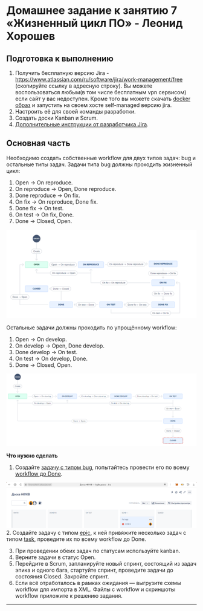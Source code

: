 # Домашнее задание к занятию 7 «Жизненный цикл ПО» - Леонид Хорошев

## Подготовка к выполнению

1. Получить бесплатную версию Jira - https://www.atlassian.com/ru/software/jira/work-management/free (скопируйте ссылку в адресную строку). Вы можете воспользоваться любым(в том числе бесплатным vpn сервисом) если сайт у вас недоступен. Кроме того вы можете скачать [docker образ](https://hub.docker.com/r/atlassian/jira-software/#) и запустить на своем хосте self-managed версию jira.
2. Настроить её для своей команды разработки.
3. Создать доски Kanban и Scrum.
4. [Дополнительные инструкции от разработчика Jira](https://support.atlassian.com/jira-cloud-administration/docs/import-and-export-issue-workflows/).

## Основная часть

Необходимо создать собственные workflow для двух типов задач: bug и остальные типы задач. Задачи типа bug должны проходить жизненный цикл:

1. Open -> On reproduce.
2. On reproduce -> Open, Done reproduce.
3. Done reproduce -> On fix.
4. On fix -> On reproduce, Done fix.
5. Done fix -> On test.
6. On test -> On fix, Done.
7. Done -> Closed, Open.

![Alt_text](https://github.com/LeonidKhoroshev/mnt-homeworks/blob/MNT-video/09-ci-01-intro/screenshots/jira1.png)

Остальные задачи должны проходить по упрощённому workflow:

1. Open -> On develop.
2. On develop -> Open, Done develop.
3. Done develop -> On test.
4. On test -> On develop, Done.
5. Done -> Closed, Open.

![Alt_text](https://github.com/LeonidKhoroshev/mnt-homeworks/blob/MNT-video/09-ci-01-intro/screenshots/jira2.png)

**Что нужно сделать**

1. Создайте [задачу с типом bug](https://khoroshevlv.atlassian.net/browse/H01KB-2?atlOrigin=eyJpIjoiZDRkYTRjZDliYzU5NDk1Zjg4NGE0M2E3MDZlODIzZjkiLCJwIjoiaiJ9), попытайтесь провести его по всему [workflow до Done](https://khoroshevlv.atlassian.net/jira/software/projects/H01KB/boards/1?atlOrigin=eyJpIjoiYjEzMTk1YmM2YjUxNDBlZTlmMjI5MTcyZDIyZTI1YmUiLCJwIjoiaiJ9).

![Alt_text](https://github.com/LeonidKhoroshev/mnt-homeworks/blob/MNT-video/09-ci-01-intro/screenshots/jira3.png)
2. Создайте задачу с типом [epic](https://khoroshevlv.atlassian.net/browse/H01KB11-1), к ней привяжите несколько задач с типом [task](https://khoroshevlv.atlassian.net/browse/H01KB11-2), проведите их по всему workflow до Done. 

3. При проведении обеих задач по статусам используйте kanban. 
4. Верните задачи в статус Open.
5. Перейдите в Scrum, запланируйте новый спринт, состоящий из задач эпика и одного бага, стартуйте спринт, проведите задачи до состояния Closed. Закройте спринт.
6. Если всё отработалось в рамках ожидания — выгрузите схемы workflow для импорта в XML. Файлы с workflow и скриншоты workflow приложите к решению задания.

---

